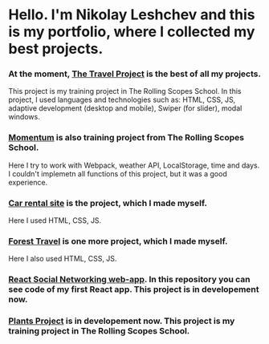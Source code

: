# Hello. I'm Nikolay Leshchev and this is my portfolio, where I collected my best projects.

### At the moment, [The Travel Project](https://nikolayleshchev.github.io/my_portfolio/travel/) is the best of all my projects. 
This project is my training project in The Rolling Scopes School.
In this project, I used languages and technologies such as: HTML, CSS, JS, adaptive development (desktop and mobile), Swiper (for slider), modal windows.

### [Momentum](https://nikolayleshchev.github.io/my_portfolio/momentum/) is also training project from The Rolling Scopes School. 
Here I try to work with Webpack, weather API, LocalStorage, time and days. I couldn't implemetn all functions of this project, but it was a good experience.

### [Car rental site](https://nikolayleshchev.github.io/Premium-car-rental-site/) is the project, which I made myself. 
Here I used HTML, CSS, JS.

### [Forest Travel](https://nikolayleshchev.github.io/Forest-Travel/) is one more project, which I made myself. 
Here I also used HTML, CSS, JS.

### [React Social Networking web-app](https://github.com/NikolayLeshchev/react-social-networking-app). In this repository you can see code of my first React app. This project is in developement now. 

### [Plants Project](https://rolling-scopes-school.github.io/nikolayleshchev-JSFEPRESCHOOL2022Q4/plants/) is in developement now. This project is my training project in The Rolling Scopes School.
